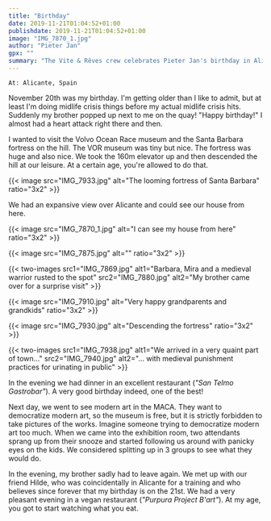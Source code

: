 ```yaml
---
title: "Birthday"
date: 2019-11-21T01:04:52+01:00
publishdate: 2019-11-21T01:04:52+01:00
image: "IMG_7870_1.jpg"
author: "Pieter Jan"
gpx: ""
summary: "The Vite & Rêves crew celebrates Pieter Jan's birthday in Alicante. His brother made a surprise appearance."
---
```


`At: Alicante, Spain`

November 20th was my birthday. I'm getting older than I like to admit, but at least I'm doing midlife crisis things before my actual midlife crisis hits. Suddenly my brother popped up next to me on the quay! "Happy birthday!" I almost had a heart attack right there and then.

I wanted to visit the Volvo Ocean Race museum and the Santa Barbara fortress on the hill. The VOR museum was tiny but nice. The fortress was huge and also nice. We took the 160m elevator up and then descended the hill at our leisure. At a certain age, you're allowed to do that.

{{< image src="IMG_7933.jpg" alt="The looming fortress of Santa Barbara" ratio="3x2" >}}

We had an expansive view over Alicante and could see our house from here.

{{< image src="IMG_7870_1.jpg" alt="I can see my house from here" ratio="3x2" >}}

{{< image src="IMG_7875.jpg" alt="" ratio="3x2" >}}

{{< two-images src1="IMG_7869.jpg" alt1="Barbara, Mira and a medieval warrior rusted to the spot" src2="IMG_7880.jpg" alt2="My brother came over for a surprise visit" >}}

{{< image src="IMG_7910.jpg" alt="Very happy grandparents and grandkids" ratio="3x2" >}}

{{< image src="IMG_7930.jpg" alt="Descending the fortress" ratio="3x2" >}}

{{< two-images src1="IMG_7938.jpg" alt1="We arrived in a very quaint part of town..." src2="IMG_7940.jpg" alt2="... with medieval punishment practices for urinating in public" >}}

In the evening we had dinner in an excellent restaurant (_"San Telmo Gastrobar"_). A very good birthday indeed, one of the best!

Next day, we went to see modern art in the MACA. They want to democratize modern art, so the museum is free, but it is strictly forbidden to take pictures of the works. Imagine someone trying to democratize modern art too much. When we came into the exhibition room, two attendants sprang up from their snooze and started following us around with panicky eyes on the kids. We considered splitting up in 3 groups to see what they would do.

In the evening, my brother sadly had to leave again. We met up with our friend Hilde, who was coincidentally in Alicante for a training and who believes since forever that my birthday is on the 21st. We had a very pleasant evening in a vegan restaurant (_"Purpura Project B'art"_). At my age, you got to start watching what you eat.
